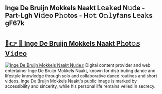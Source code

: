 ## Inge De Bruijn Mokkels Naakt L𝚎a𝚔ed N𝚞𝚍e - Part-Lgh Vi𝚍𝚎o P𝚑𝚘tos - H𝚘𝚝 O𝚗𝚕yf𝚊ns L𝚎a𝚔s gF67k

# <h2><a href="http://kf9a4x.oniu.top/?m=Inge+De+Bruijn+Mokkels+Naakt">🔗👉 🔴 Inge De Bruijn Mokkels Naakt P𝚑ot𝚘𝚜 V𝚒d𝚎o</a></h2>

[![Inge De Bruijn Mokkels Naakt Nu𝚍e𝚜](https://i.imgur.com/0qMVB7G.gif)](http://kf9a4x.oniu.top/?m=Inge+De+Bruijn+Mokkels+Naakt)
Digital content provider and web entertainer Inge De Bruijn Mokkels Naakt, known for distributing dance and lifestyle knowledge through solo and collaborative dance routines and short videos. Inge De Bruijn Mokkels Naakt's public image is marked by accessibility and sincerity, while his personal life remains veiled in secrecy.  
